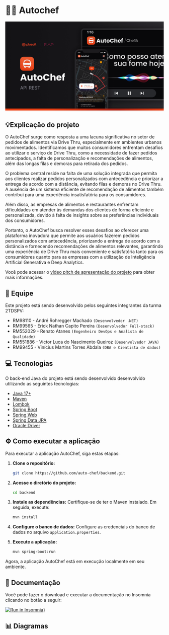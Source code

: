 # 🧑‍🍳 Autochef

![Capa](.github/cover.png)

## 💡Explicação do projeto
O AutoChef surge como resposta a uma lacuna significativa no setor de pedidos de alimentos via Drive Thru, especialmente em ambientes urbanos movimentados. Identificamos que muitos consumidores enfrentam desafios ao utilizar o serviço de Drive Thru, como a necessidade de fazer pedidos antecipados, a falta de personalização e recomendações de alimentos, além das longas filas e demoras para retirada dos pedidos.

O problema central reside na falta de uma solução integrada que permita aos clientes realizar pedidos personalizados com antecedência e priorizar a entrega de acordo com a distância, evitando filas e demoras no Drive Thru. A ausência de um sistema eficiente de recomendação de alimentos também contribui para uma experiência insatisfatória para os consumidores.

Além disso, as empresas de alimentos e restaurantes enfrentam dificuldades em atender às demandas dos clientes de forma eficiente e personalizada, devido à falta de insights sobre as preferências individuais dos consumidores.

Portanto, o AutoChef busca resolver esses desafios ao oferecer uma plataforma inovadora que permite aos usuários fazerem pedidos personalizados com antecedência, priorizando a entrega de acordo com a distância e fornecendo recomendações de alimentos relevantes, garantindo uma experiência de Drive Thru mais conveniente e satisfatória tanto para os consumidores quanto para as empresas com a utilização de Inteligência Artificial Generativa e Deep Analytics.

Você pode acessar o [vídeo pitch de apresentação do projeto]() para obter mais informações.

## 👥 Equipe
Este projeto está sendo desenvolvido pelos seguintes integrantes da turma 2TDSPV:

- RM98110 - André Rohregger Machado `(Desenvolvedor .NET)`
- RM99565 - Erick Nathan Capito Pereira `(Desenvolvedor Full-stack)`
- RM552029 - Renato Atanes `(Engenheiro DevOps e Analista de Qualidade)`
- RM551886 - Victor Luca do Nascimento Queiroz `(Desenvolvedor JAVA)`
- RM99455 - Vinícius Martins Torres Abdala `(DBA e Cientista de dados)`

## 💻 Tecnologias
O back-end Java do projeto está sendo desenvolvido desenvolvido utilizando as seguintes tecnologias:

- [Java 17+](https://www.oracle.com/java/technologies/javase/jdk17-archive-downloads.html)
- [Maven](https://maven.apache.org/)
- [Lombok](https://projectlombok.org/)
- [Spring Boot](https://spring.io/projects/spring-boot)
- [Spring Web](https://spring.io/web-applications)
- [Spring Data JPA](https://spring.io/projects/spring-data-jpa)
- [Oracle Driver](https://www.oracle.com/br/database/technologies/appdev/jdbc.html)

## ⚙️ Como executar a aplicação

Para executar a aplicação AutoChef, siga estas etapas:

1. **Clone o repositório:**
   ```bash
   git clone https://github.com/auto-chef/backend.git
   ```

2. **Acesse o diretório do projeto:**
   ```bash
   cd backend
   ```

3. **Instale as dependências:**
   Certifique-se de ter o Maven instalado. Em seguida, execute:
   ```bash
   mvn install
   ```

4. **Configure o banco de dados:**
   Configure as credenciais do banco de dados no arquivo `application.properties`.

5. **Execute a aplicação:**
   ```bash
   mvn spring-boot:run
   ```

Agora, a aplicação AutoChef está em execução localmente em seu ambiente.

## 📄 Documentação
Você pode fazer o download e executar a documentação no Insomnia clicando no botão a seguir:

[![Run in Insomnia}](https://insomnia.rest/images/run.svg)](https://insomnia.rest/run/?label=AutoChef%20API&uri=https%3A%2F%2Fgithub.com%2Fauto-chef%2Fbackend%2Fblob%2Fmain%2F.github%2Fdocumentacao-rest.json)

## 📊 Diagramas
